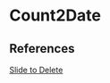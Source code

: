 # Count2Date

## References
[Slide to Delete](https://www.geeksforgeeks.org/android-jetpack-compose-swipe-to-dismiss-with-material-3/)